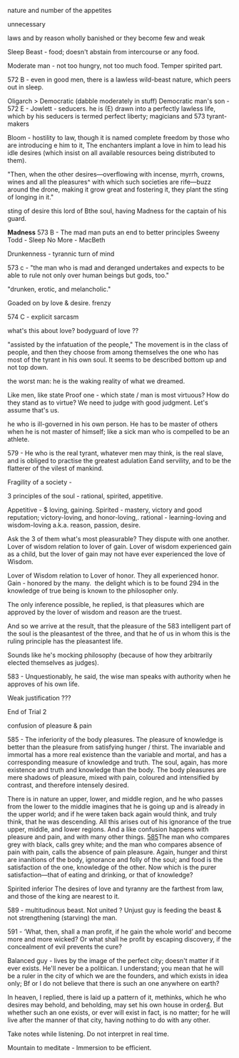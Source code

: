 nature and number of the appetites

unnecessary

laws and by reason
	wholly banished or they become few and weak

Sleep
Beast - food; doesn't abstain from intercourse or any food.

Moderate man - not too hungry, not too much food. Temper spirited part.


572 B - 
even in good men, there is a lawless wild-beast nature, which peers out in sleep.


Oligarch > Democratic (dabble moderately in stuff)
Democratic man's son - 
572 E - 
Jowlett - seducers. he is (E) drawn into a perfectly lawless life, which by his seducers is termed perfect liberty;
magicians and 573 tyrant-makers


Bloom - hostility to law, though it is named complete freedom by those who are introducing e him to it,
The enchanters implant a love in him to lead his idle desires (which insist on all available resources being distributed to them).

"Then, when the other desires—overflowing with incense, myrrh, crowns, wines and all the pleasures^ with which such societies are rife—buzz around the drone, making it grow great and fostering it, they plant the sting of longing in it."

sting of desire
this lord of Bthe soul, having Madness for the captain of his guard.

**Madness**
573 B - The mad man puts an end to better principles
Sweeny Todd - 
Sleep No More - MacBeth

Drunkenness - tyrannic turn of mind

573 c - "the man who is mad and deranged undertakes and expects to be able to rule not only over human beings but gods, too."

"drunken, erotic, and melancholic."

Goaded on by love & desire.
frenzy

574 C - explicit sarcasm

what's this about love? bodyguard of love ??

"assisted by the infatuation of the people,"
The movement is in the class of people, and then they choose from among themselves the one who has most of the tyrant in his own soul.
It seems to be described bottom up and not top down.

the worst man: he is the waking reality of what we dreamed.

Like men, like state
Proof one - which state / man is most virtuous?
How do they stand as to virtue? We need to judge with good judgment. Let's assume that's us.

he who is ill-governed in his own person.
He has to be master of others when he is not master of himself; like a sick man who is compelled to be an athlete.

579 - He who is the real tyrant, whatever men may think, is the real slave, and is obliged to practise the greatest adulation Eand servility, and to be the flatterer of the vilest of mankind.

Fragility of a society - 

3 principles of the soul - rational, spirited, appetitive.

Appetitive - $ loving, gaining.
Spirited - mastery, victory and good reputation; victory-loving, and honor-loving,.
rational - learning-loving and wisdom-loving
a.k.a. reason, passion, desire.

Ask the 3 of them what's most pleasurable? They dispute with one another.
Lover of wisdom relation to lover of gain. Lover of wisdom experienced gain as a child, but the lover of gain may not have ever experienced the love of Wisdom.

Lover of Wisdom relation to Lover of honor.
They all experienced honor.
Gain - honored by the many.
 the delight which is to be found 294 in the knowledge of true being is known to the philosopher only.

The only inference possible, he replied, is that pleasures which are approved by the lover of wisdom and reason are the truest.

And so we arrive at the result, that the pleasure of the 583 intelligent part of the soul is the pleasantest of the three, and that he of us in whom this is the ruling principle has the pleasantest life.

Sounds like he's mocking philosophy (because of how they arbitrarily elected themselves as judges).

583 - Unquestionably, he said, the wise man speaks with authority when he approves of his own life.

Weak justification ???

End of Trial 2

confusion of pleasure & pain

585 - 
The inferiority of the body pleasures.
The pleasure of knowledge is better than the pleasure from satisfying hunger / thirst.
The invariable and immortal has a more real existence than the variable and mortal, and has a corresponding measure of knowledge and truth.
The soul, again, has more existence and truth and knowledge than the body.
The body pleasures are mere shadows of pleasure, mixed with pain, coloured and intensified by contrast, and therefore intensely desired.

There is in nature an upper, lower, and middle region, and he who passes from the lower to the middle imagines that he is going up and is already in the upper world; and if he were taken back again would think, and truly think, that he was descending. All this arises out of his ignorance of the true upper, middle, and lower regions. And a like confusion happens with pleasure and pain, and with many other things. [585](https://www.gutenberg.org/files/55201/55201-h/55201-h.htm#stpage585A)The man who compares grey with black, calls grey white; and the man who compares absence of pain with pain, calls the absence of pain pleasure. Again, hunger and thirst are inanitions of the body, ignorance and folly of the soul; and food is the satisfaction of the one, knowledge of the other. Now which is the purer satisfaction—that of eating and drinking, or that of knowledge?

Spirited inferior
The desires of love and tyranny are the farthest from law, and those of the king are nearest to it.

589 - multitudinous beast. Not united ? Unjust guy is feeding the beast & not strengthening (starving) the man.

591 - 
‘What, then, shall a man profit, if he gain the whole world’ and become more and more wicked? Or what shall he profit by escaping discovery, if the concealment of evil prevents the cure?

Balanced guy - lives by the image of the perfect city; doesn't matter if it ever exists.
He'll never be a politiican.
I understand; you mean that he will be a ruler in the city of which we are the founders, and which exists in idea only; Bf or I do not believe that there is such an one anywhere on earth?

In heaven, I replied, there is laid up a pattern of it, methinks, which he who desires may behold, and beholding, may set his own house in order[4](https://www.gutenberg.org/files/55201/55201-h/55201-h.htm#Footnotebook94). But whether such an one exists, or ever will exist in fact, is no matter; for he will live after the manner of that city, having nothing to do with any other.

Take notes while listening.
Do not interpret in real time.

Mountain to meditate - 
Immersion to be efficient.